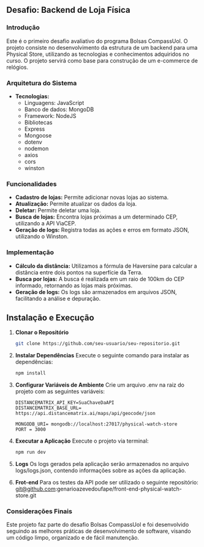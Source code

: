 ## Desafio: Backend de Loja Física

### Introdução
Este é o primeiro desafio avaliativo do programa Bolsas CompassUol. O projeto consiste no desenvolvimento da estrutura de um backend para uma Physical Store, utilizando as tecnologias e conhecimentos adquiridos no curso. O projeto servirá como base para construção de um e-commerce de relógios.

### Arquitetura do Sistema
* **Tecnologias:**
  * Linguagens: JavaScript
  * Banco de dados: MongoDB 
  * Framework: NodeJS
  * Bibliotecas
  - Express
  - Mongoose
  - dotenv
  - nodemon
  - axios
  - cors
  - winston

### Funcionalidades
* **Cadastro de lojas:** Permite adicionar novas lojas ao sistema.
* **Atualização:** Permite atualizar os dados da loja.
* **Deletar:** Permite deletar uma loja.
* **Busca de lojas:** Encontra lojas próximas a um determinado CEP, utilizando a API ViaCEP.
* **Geração de logs:** Registra todas as ações e erros em formato JSON, utilizando o Winston.

### Implementação
* **Cálculo da distância:** Utilizamos a fórmula de Haversine para calcular a distância entre dois pontos na superfície da Terra.
* **Busca por lojas:** A busca é realizada em um raio de 100km do CEP informado, retornando as lojas mais próximas.
* **Geração de logs:** Os logs são armazenados em arquivos JSON, facilitando a análise e depuração.

## Instalação e Execução

1. **Clonar o Repositório**

    ```bash
    git clone https://github.com/seu-usuario/seu-repositorio.git

2. **Instalar Dependências**
Execute o seguinte comando para instalar as dependências:
    ```bash
    npm install

3. **Configurar Variáveis de Ambiente**
Crie um arquivo .env na raiz do projeto com as seguintes variáveis:
    ```bach
    DISTANCEMATRIX_API_KEY=SuaChaveDaAPI
    DISTANCEMATRIX_BASE_URL= https://api.distancematrix.ai/maps/api/geocode/json
    
    MONGODB_URI= mongodb://localhost:27017/physical-watch-store
    PORT = 3000

4. **Executar a Aplicação**
Execute o projeto via terminal:
    ```bash	
    npm run dev  

5. **Logs**
Os logs gerados pela aplicação serão armazenados no arquivo logs/logs.json, contendo informações sobre as ações da aplicação.

6. **Frot-end**
Para os testes da API pode ser utilizado o seguinte repositório: git@github.com:genarioazevedoufape/front-end-physical-watch-store.git

### Considerações Finais
Este projeto faz parte do desafio Bolsas CompassUol e foi desenvolvido seguindo as melhores práticas de desenvolvimento de software, visando um código limpo, organizado e de fácil manutenção.


